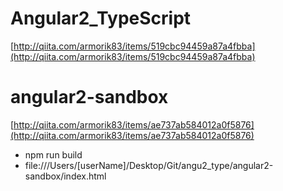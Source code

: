 # Angular2_TypeScript

[http://qiita.com/armorik83/items/519cbc94459a87a4fbba](http://qiita.com/armorik83/items/519cbc94459a87a4fbba)

# angular2-sandbox
[http://qiita.com/armorik83/items/ae737ab584012a0f5876](http://qiita.com/armorik83/items/ae737ab584012a0f5876)
 - npm run build
 - file:///Users/[userName]/Desktop/Git/angu2_type/angular2-sandbox/index.html
